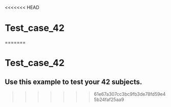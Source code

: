 <<<<<<< HEAD
# Test_case_42
=======
 # Test_case_42
 
 ## Use this example to test your 42 subjects.
>>>>>>> 61e67a307cc3bc9fb3de78fd59e45b24faf25aa9
